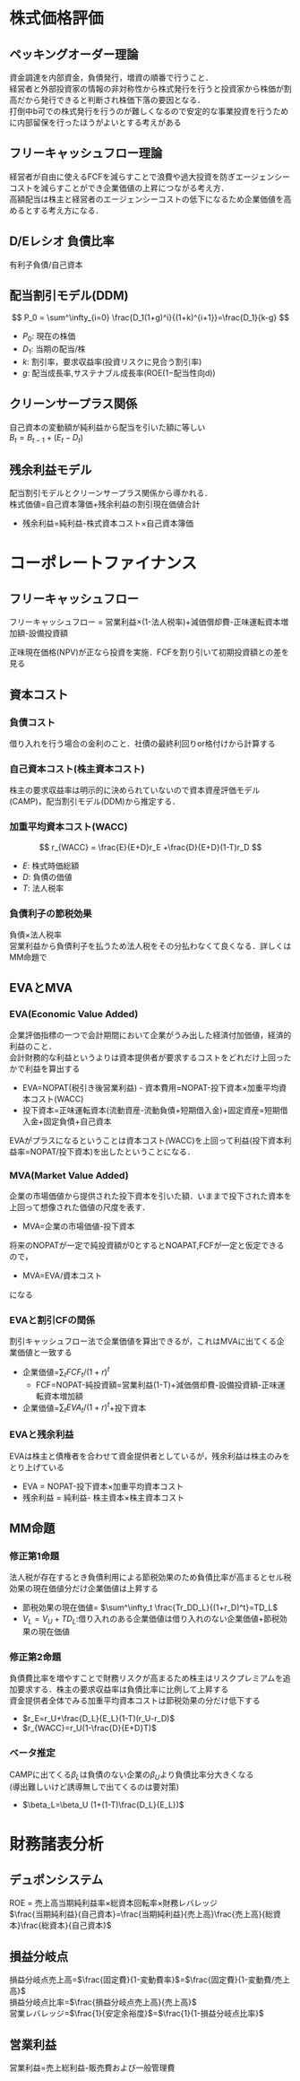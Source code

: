 # 株式価格評価

## ペッキングオーダー理論

資金調達を内部資金，負債発行，増資の順番で行うこと．<br/>
経営者と外部投資家の情報の非対称性から株式発行を行うと投資家から株価が割高だから発行できると判断され株価下落の要因となる．<br/>
打倒中b可での株式発行を行うのが難しくなるので安定的な事業投資を行うために内部留保を行ったほうがよいとする考えがある

## フリーキャッシュフロー理論

経営者が自由に使えるFCFを減らすことで浪費や過大投資を防ぎエージェンシーコストを減らすことができ企業価値の上昇につながる考え方．<br/>
高額配当は株主と経営者のエージェンシーコストの低下になるため企業価値を高めるとする考え方になる．

## D/Eレシオ 負債比率

有利子負債/自己資本

## 配当割引モデル(DDM)

$$
P_0 = \sum^\infty_{i=0} \frac{D_1(1+g)^i}{(1+k)^{i+1}}=\frac{D_1}{k-g}
$$

- $P_0$: 現在の株価
- $D_1$: 当期の配当/株
- $k$: 割引率，要求収益率(投資リスクに見合う割引率)
- $g$: 配当成長率,サステナブル成長率(ROE(1−配当性向d))

## クリーンサープラス関係

自己資本の変動額が純利益から配当を引いた額に等しい <br/>
$B_t=B_{t-1} + (E_t-D_t)$

## 残余利益モデル

 配当割引モデルとクリーンサープラス関係から導かれる．<br/>
 株式価値=自己資本簿価+残余利益の割引現在価値合計
 - 残余利益=純利益-株式資本コスト×自己資本簿価

 # コーポレートファイナンス

 ## フリーキャッシュフロー

 フリーキャッシュフロー = 営業利益×(1-法人税率)+減価償却費-正味運転資本増加額-設備投資額

正味現在価格(NPV)が正なら投資を実施．FCFを割り引いて初期投資額との差を見る

## 資本コスト

### 負債コスト

借り入れを行う場合の金利のこと．社債の最終利回りor格付けから計算する

### 自己資本コスト(株主資本コスト)

株主の要求収益率は明示的に決められていないので資本資産評価モデル(CAMP)，配当割引モデル(DDM)から推定する．

### 加重平均資本コスト(WACC)

$$
r_{WACC} = \frac{E}{E+D}r_E +\frac{D}{E+D}(1-T)r_D
$$

- $E$: 株式時価総額
- $D$: 負債の価値
- $T$: 法人税率

### 負債利子の節税効果

負債×法人税率<br/>
営業利益から負債利子を払うため法人税をその分払わなくて良くなる．詳しくはMM命題で

## EVAとMVA

### EVA(Economic Value Added)

企業評価指標の一つで会計期間において企業がうみ出した経済付加価値，経済的利益のこと．<br/>
会計財務的な利益というよりは資本提供者が要求するコストをどれだけ上回ったかで利益を算出する

- EVA=NOPAT(税引き後営業利益) - 資本費用=NOPAT-投下資本×加重平均資本コスト(WACC)
- 投下資本=正味運転資本(流動資産-流動負債+短期借入金)+固定資産=短期借入金+固定負債+自己資本

EVAがプラスになるということは資本コスト(WACC)を上回って利益(投下資本利益率=NOPAT/投下資本)を出したということになる．

### MVA(Market Value Added)

企業の市場価値から提供された投下資本を引いた額．いままで投下された資本を上回って想像された価値の尺度を表す．

- MVA=企業の市場価値-投下資本

将来のNOPATが一定で純投資額が0とするとNOAPAT,FCFが一定と仮定できるので，

- MVA=EVA/資本コスト

になる

### EVAと割引CFの関係

割引キャッシュフロー法で企業価値を算出できるが，これはMVAに出てくる企業価値と一致する

- 企業価値=$\sum_t FCF_t / (1+r)^t$
    - FCF=NOPAT-純投資額=営業利益(1-T)+減価償却費-設備投資額-正味運転資本増加額
- 企業価値=$\sum_t EVA_t / (1+r)^t$+投下資本

### EVAと残余利益

EVAは株主と債権者を合わせて資金提供者としているが，残余利益は株主のみをとり上げている

- EVA = NOPAT-投下資本×加重平均資本コスト
- 残余利益 = 純利益- 株主資本×株主資本コスト 

## MM命題

### 修正第1命題

法人税が存在するとき負債利用による節税効果のため負債比率が高まるとセル税効果の現在価値分だけ企業価値は上昇する

- 節税効果の現在価値= $\sum^\infty_t \frac{Tr_DD_L}{(1+r_D)^t}=TD_L$
- $V_L=V_U+TD_L$:借り入れのある企業価値は借り入れのない企業価値+節税効果の現在価値

### 修正第2命題

負債費比率を増やすことで財務リスクが高まるため株主はリスクプレミアムを追加要求する．株主の要求収益率は負債比率に比例して上昇する<br>
資金提供者全体でみる加重平均資本コストは節税効果の分だけ低下する

- $r_E=r_U+\frac{D_L}{E_L}(1-T)(r_U-r_D)$
- $r_{WACC}=r_U(1-\frac{D}{E+D}T)$

### ベータ推定

CAMPに出てくる$\beta_L$は負債のない企業の$\beta_U$より負債比率分大きくなる<br/>
(導出難しいけど誘導無しで出てくるのは要対策)

- $\beta_L=\beta_U (1+(1-T)\frac{D_L}{E_L})$

# 財務諸表分析

## デュポンシステム

ROE = 売上高当期純利益率×総資本回転率×財務レバレッジ<br>
$\frac{当期純利益}{自己資本}=\frac{当期純利益}{売上高}\frac{売上高}{総資本}\frac{総資本}{自己資本}$


## 損益分岐点

損益分岐点売上高=$\frac{固定費}{1-変動費率}$=$\frac{固定費}{1-変動費/売上高}$<br/>
損益分岐点比率=$\frac{損益分岐点売上高}{売上高}$<br>
営業レバレッジ=$\frac{1}{安定余裕度}$=$\frac{1}{1-損益分岐点比率}$

## 営業利益

営業利益=売上総利益-販売費および一般管理費